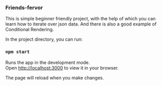 
### Friends-fervor

This is simple beginner friendly project, with the help of which you can learn how to iterate over json data. And there is also a good example of Conditional Rendering.

In the project directory, you can run:
### `npm start`

Runs the app in the development mode.\
Open [http://localhost:3000](http://localhost:3000) to view it in your browser.

The page will reload when you make changes.


